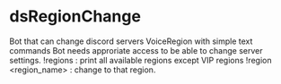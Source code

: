 # dsRegionChange
Bot that can change discord servers VoiceRegion with simple text commands
Bot needs approriate access to be able to change server settings.
!regions : print all available regions except VIP regions
!region <region_name> : change to that region.
